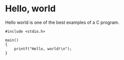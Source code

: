 # Hello, world

Hello world is one of the best examples of a C program.

~~~
#include <stdio.h>

main() 
{
    printf("Hello, world!\n");
}
~~~
